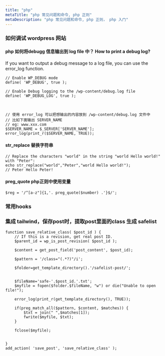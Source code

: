 ```yaml
---
title: "php"
metaTitle: "php 常见问题和命令, php 正则"
metaDescription: "php 常见问题和命令, php 正则， php 入门"
---
```


### 如何调试 wordpress 网站
#### php 如何将debugg 信息输出到 log file 中？ How to print a debug log? 
If you want to output a debug message to a log file, you can use the error_log function.

```
// Enable WP_DEBUG mode
define( 'WP_DEBUG', true );
 
// Enable Debug logging to the /wp-content/debug.log file
define( 'WP_DEBUG_LOG', true );



// 使用 error_log 可以把想输出的内容放到 /wp-content/debug.log 文件中
// 比如下面输出 SERVER_NAME
// eg: www.xxx.com
$SERVER_NAME = $_SERVER['SERVER_NAME'];
error_log(print_r($SERVER_NAME, TRUE)); 
```

#### str_replace 替换字符串
```
// Replace the characters "world" in the string "world Hello world!" with "Peter":
echo str_replace("world","Peter","world Hello world!");
// Peter Hello Peter!
```


#### preg_quote php正则中使用变量

```
$reg = '/^[a-z"]{1,'. preg_quote($number) .'}$/';
```


### 常用hooks

### 集成 tailwind，保存post时，提取post里面的class 生成 safelist
```
function save_relative_class( $post_id ) {
    // If this is a revision, get real post ID.
    $parent_id = wp_is_post_revision( $post_id );
	
	$content = get_post_field('post_content', $post_id);

	$pattern = '/class="(.*?)"/i';
	
	$folder=get_template_directory().'/safelist-post/';
	
	
	$fileName='safe-'.$post_id.'.txt';
	$myfile = fopen($folder.$fileName, "w") or die("Unable to open file!");
	
	error_log(print_r(get_template_directory(), TRUE)); 
	
	if(preg_match_all($pattern, $content, $matches)) {
		$txt = join(" ",$matches[1]);
		fwrite($myfile, $txt);
	}
	
	fclose($myfile);

  
}
add_action( 'save_post', 'save_relative_class' );
```
